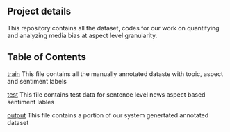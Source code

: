 ## Project details
This repository contains all the dataset, codes for our work on quantifying and analyzing media bias at aspect level granularity.

## Table of Contents
[train](annotated_data/train) This file contains all the manually annotated dataste with topic, aspect and sentiment labels  

[test](annotated_data/test)  This file contains test data for sentence level news aspect based sentiment lables  

[output](#output) This file contains a portion of our system genertated annotated dataset  


